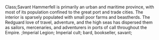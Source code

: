 Class;Savant
Hammerfell is primarily an urban and maritime province, with most of its population confined to the great port and trade cities. The interior is sparsely populated with small poor farms and beastherds. The Redguard love of travel, adventure, and the high seas has dispersed them as sailors, mercenaries, and adventurers in ports of call throughout the Empire.
;Imperial Legion; Imperial cult; bard, bookseller, savant;